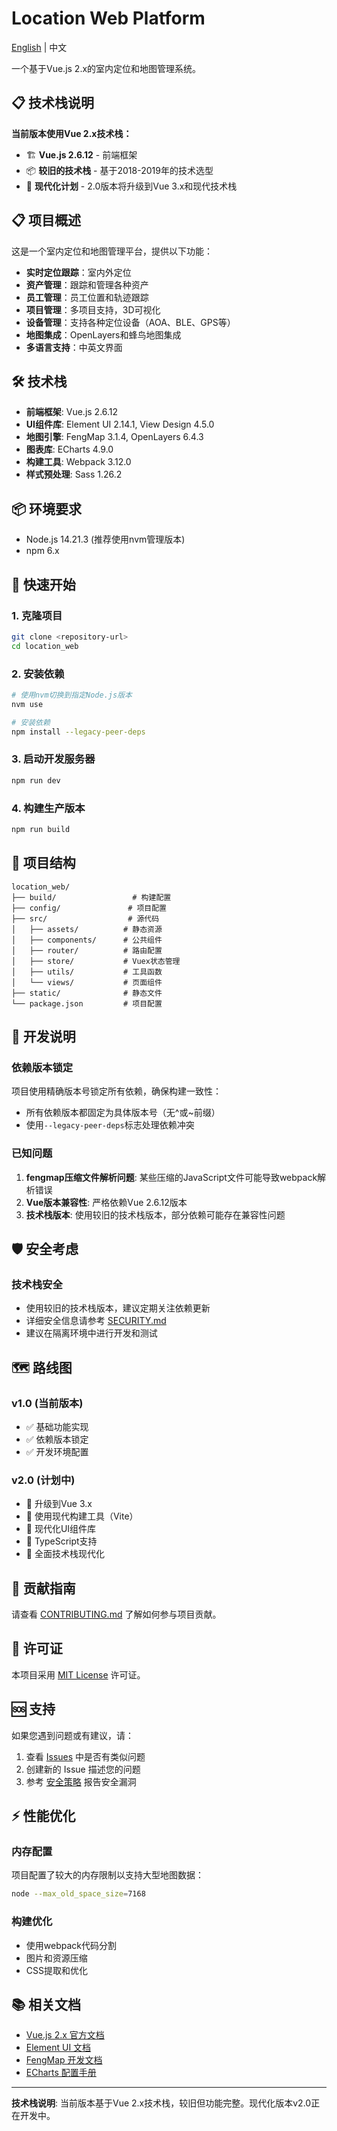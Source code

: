 # Location Web Platform

[English](README_EN.md) | 中文

一个基于Vue.js 2.x的室内定位和地图管理系统。

## 📋 技术栈说明

**当前版本使用Vue 2.x技术栈：**

- 🏗️ **Vue.js 2.6.12** - 前端框架
- 📦 **较旧的技术栈** - 基于2018-2019年的技术选型
- 🔄 **现代化计划** - 2.0版本将升级到Vue 3.x和现代技术栈

## 📋 项目概述
这是一个室内定位和地图管理平台，提供以下功能：
- **实时定位跟踪**：室内外定位
- **资产管理**：跟踪和管理各种资产
- **员工管理**：员工位置和轨迹跟踪
- **项目管理**：多项目支持，3D可视化
- **设备管理**：支持各种定位设备（AOA、BLE、GPS等）
- **地图集成**：OpenLayers和蜂鸟地图集成
- **多语言支持**：中英文界面

## 🛠️ 技术栈

- **前端框架**: Vue.js 2.6.12
- **UI组件库**: Element UI 2.14.1, View Design 4.5.0
- **地图引擎**: FengMap 3.1.4, OpenLayers 6.4.3
- **图表库**: ECharts 4.9.0
- **构建工具**: Webpack 3.12.0
- **样式预处理**: Sass 1.26.2

## 📦 环境要求

- Node.js 14.21.3 (推荐使用nvm管理版本)
- npm 6.x

## 🚀 快速开始

### 1. 克隆项目
```bash
git clone <repository-url>
cd location_web
```

### 2. 安装依赖
```bash
# 使用nvm切换到指定Node.js版本
nvm use

# 安装依赖
npm install --legacy-peer-deps
```

### 3. 启动开发服务器
```bash
npm run dev
```

### 4. 构建生产版本
```bash
npm run build
```

## 📁 项目结构

```
location_web/
├── build/                 # 构建配置
├── config/               # 项目配置
├── src/                  # 源代码
│   ├── assets/          # 静态资源
│   ├── components/      # 公共组件
│   ├── router/          # 路由配置
│   ├── store/           # Vuex状态管理
│   ├── utils/           # 工具函数
│   └── views/           # 页面组件
├── static/              # 静态文件
└── package.json         # 项目配置
```

## 🔧 开发说明

### 依赖版本锁定
项目使用精确版本号锁定所有依赖，确保构建一致性：
- 所有依赖版本都固定为具体版本号（无^或~前缀）
- 使用`--legacy-peer-deps`标志处理依赖冲突

### 已知问题
1. **fengmap压缩文件解析问题**: 某些压缩的JavaScript文件可能导致webpack解析错误
2. **Vue版本兼容性**: 严格依赖Vue 2.6.12版本
3. **技术栈版本**: 使用较旧的技术栈版本，部分依赖可能存在兼容性问题

## 🛡️ 安全考虑

### 技术栈安全
- 使用较旧的技术栈版本，建议定期关注依赖更新
- 详细安全信息请参考 [SECURITY.md](SECURITY.md)
- 建议在隔离环境中进行开发和测试

## 🗺️ 路线图

### v1.0 (当前版本)
- ✅ 基础功能实现
- ✅ 依赖版本锁定
- ✅ 开发环境配置

### v2.0 (计划中)
- 🔄 升级到Vue 3.x
- 🔄 使用现代构建工具（Vite）
- 🔄 现代化UI组件库
- 🔄 TypeScript支持
- 🔄 全面技术栈现代化

## 🤝 贡献指南

请查看 [CONTRIBUTING.md](CONTRIBUTING.md) 了解如何参与项目贡献。

## 📄 许可证

本项目采用 [MIT License](LICENSE) 许可证。

## 🆘 支持

如果您遇到问题或有建议，请：

1. 查看 [Issues](../../issues) 中是否有类似问题
2. 创建新的 Issue 描述您的问题
3. 参考 [安全策略](SECURITY.md) 报告安全漏洞

## ⚡ 性能优化

### 内存配置
项目配置了较大的内存限制以支持大型地图数据：
```bash
node --max_old_space_size=7168
```

### 构建优化
- 使用webpack代码分割
- 图片和资源压缩
- CSS提取和优化

## 📚 相关文档

- [Vue.js 2.x 官方文档](https://v2.vuejs.org/)
- [Element UI 文档](https://element.eleme.cn/)
- [FengMap 开发文档](https://www.fengmap.com/)
- [ECharts 配置手册](https://echarts.apache.org/)

---

**技术栈说明**: 当前版本基于Vue 2.x技术栈，较旧但功能完整。现代化版本v2.0正在开发中。